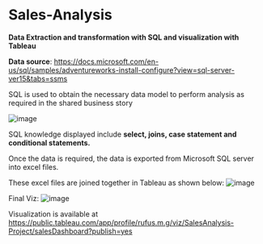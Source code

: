 # Sales-Analysis
**Data Extraction and transformation with SQL and visualization with Tableau**

**Data source**: https://docs.microsoft.com/en-us/sql/samples/adventureworks-install-configure?view=sql-server-ver15&tabs=ssms

SQL is used to obtain the necessary data model to perform analysis as required in the shared business story

![image](https://user-images.githubusercontent.com/45658154/131734956-fb502cc1-0293-461b-85d5-b280f85c5df0.png)

SQL knowledge displayed include **select, joins, case statement and conditional statements.**

Once the data is required, the data is exported from Microsoft SQL server into excel files.

These excel files are joined together in Tableau as shown below:
![image](https://user-images.githubusercontent.com/45658154/131735771-72dc48c4-469c-489d-af1c-a3cc4f1670f2.png)

Final Viz:
![image](https://user-images.githubusercontent.com/45658154/131736146-14b91588-3489-4c87-9768-0bf6ff242d49.png)




Visualization is available at https://public.tableau.com/app/profile/rufus.m.g/viz/SalesAnalysis-Project/salesDashboard?publish=yes




